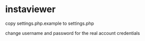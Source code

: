 # instaviewer

copy settings.php.example to settings.php

change username and password for the real account credentials
